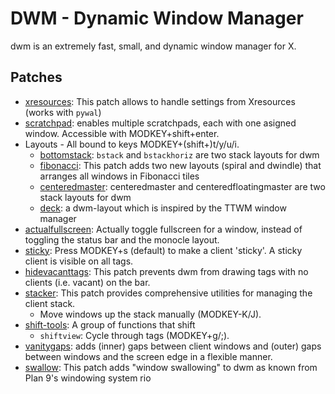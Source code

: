 # DWM - Dynamic Window Manager

dwm is an extremely fast, small, and dynamic window manager for X.

## Patches

- [xresources](https://dwm.suckless.org/patches/xresources/): This patch allows to handle settings from Xresources (works with `pywal`)
- [scratchpad](https://dwm.suckless.org/patches/scratchpads/): enables multiple scratchpads, each with one asigned window. Accessible with MODKEY+shift+enter.
- Layouts - All bound to keys MODKEY+(shift+)t/y/u/i.
	- [bottomstack](https://dwm.suckless.org/patches/bottomstack/): `bstack` and `bstackhoriz` are two stack layouts for dwm
	- [fibonacci](https://dwm.suckless.org/patches/fibonacci/): This patch adds two new layouts (spiral and dwindle) that arranges all windows in Fibonacci tiles
	- [centeredmaster](https://dwm.suckless.org/patches/centeredmaster/): centeredmaster and centeredfloatingmaster are two stack layouts for dwm
	- [deck](https://dwm.suckless.org/patches/deck/): a dwm-layout which is inspired by the TTWM window manager
- [actualfullscreen](https://dwm.suckless.org/patches/actualfullscreen/): Actually toggle fullscreen for a window, instead of toggling the status bar and the monocle layout.
- [sticky](https://dwm.suckless.org/patches/sticky/): Press MODKEY+s (default) to make a client 'sticky'. A sticky client is visible on all tags.
- [hidevacanttags](https://dwm.suckless.org/patches/hide_vacant_tags/): This patch prevents dwm from drawing tags with no clients (i.e. vacant) on the bar.
- [stacker](https://dwm.suckless.org/patches/stacker/): This patch provides comprehensive utilities for managing the client stack.
	- Move windows up the stack manually (MODKEY-K/J).
- [shift-tools](https://dwm.suckless.org/patches/shift-tools/): A group of functions that shift
	- `shiftview`: Cycle through tags (MODKEY+g/;).
- [vanitygaps](https://dwm.suckless.org/patches/vanitygaps/): adds (inner) gaps between client windows and (outer) gaps between windows and the screen edge in a flexible manner.
- [swallow](https://dwm.suckless.org/patches/swallow/): This patch adds "window swallowing" to dwm as known from Plan 9's windowing system rio
